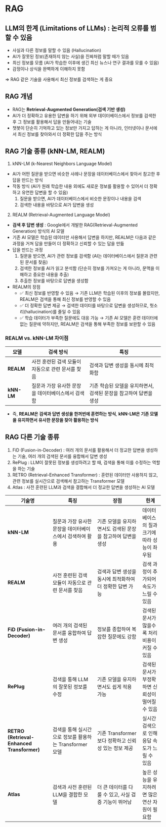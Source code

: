 # RAG

## LLM의 한계 (Limitations of LLMs) : 논리적 오류를 범할 수 있음
- 사실과 다른 정보를 말할 수 있음 (Hallucination)
- AI가 잘못된 정보(존재하지 않는 사실)을 진짜처럼 말할 때가 있음
- 최신 정보를 모름 (AI가 학습한 이후에 생긴 최신 뉴스나 연구 결과를 모를 수 있음)
- 감정이나 상식을 완벽하게 이해하지 못함

=> RAG 같은 기술을 사용해서 최신 정보를 검색하는 게 중요

## RAG 개념
- RAG는 **Retrieval-Augmented Generation(검색 기반 생성)**
- AI가 더 정확하고 유용한 답변을 하기 위해 외부 데이터베이스에서 정보를 검색한 후 그 정보를 활용해서 답을 만들어내는 기술
- 챗봇이 단순히 기억하고 있는 정보만 가지고 답하는 게 아니라, 인터넷이나 문서에서 최신 정보를 찾아와서 더 정확한 답을 주는 방식

## RAG 기술 종류 (kNN-LM, REALM)
1. kNN-LM (k-Nearest Neighbors Language Model)
- AI가 어떤 질문을 받으면 비슷한 사례나 문장을 데이터베이스에서 찾아서 참고한 후 답을 만드는 방식
- 작동 방식 (AI가 원래 학습한 내용 외에도 새로운 정보를 활용할 수 있어서 더 정확하고 유연한 답변을 할 수 있음)
  1. 질문을 받으면, AI가 데이터베이스에서 비슷한 문장이나 내용을 검색
  2. 검색한 내용을 바탕으로 AI가 답변을 생성
 
2. REALM (Retrieval-Augmented Language Model)
- **검색 후 답변 생성** : Google에서 개발한 RAG(Retrieval-Augmented Generation) 방식의 AI 모델
- 기존 AI 모델은 학습된 데이터만 사용해서 답변을 하지만, REALM은 다음과 같은 과정을 거쳐 답을 만들어 더 정확하고 신뢰할 수 있는 답을 만듦
- 답을 만드는 과정
  1. 질문을 받으면, AI가 관련 정보를 검색함 (AI는 데이터베이스에서 질문과 관련된 문서를 찾음)
  2. 검색한 정보를 AI가 읽고 분석함 (단순히 정보를 가져오는 게 아니라, 문맥을 이해하고 중요한 내용을 추출)
  3. 추출한 정보를 바탕으로 답변을 생성함
- REALM의 장점
  - ✅ 최신 정보를 반영할 수 있음 → 기존 LLM은 학습된 이후의 정보를 몰랐지만, REALM은 검색을 통해 최신 정보를 반영할 수 있음
  - ✅ 더 정확한 답변 제공 → 검색한 데이터를 바탕으로 답변을 생성하므로, 헛소리(hallucination)를 줄일 수 있음
  - ✅ 학습 데이터가 부족한 질문에도 대응 가능 → 기존 AI 모델은 훈련 데이터에 없는 질문에 약하지만, REALM은 검색을 통해 부족한 정보를 보완할 수 있음
 
### **REALM vs. kNN-LM 차이점**  

| 모델 | 검색 방식 | 특징 |  
|------|---------|------|  
| **REALM** | 사전 훈련된 검색 모듈이 자동으로 관련 문서를 찾음 | 검색과 답변 생성을 동시에 최적화함 |  
| **kNN-LM** | 질문과 가장 유사한 문장을 데이터베이스에서 검색함 | 기존 학습된 모델을 유지하면서, 검색된 문장을 참고하여 답변을 생성 |  

- 즉, **REALM은 검색과 답변 생성을 한꺼번에 훈련하는 방식**, **kNN-LM은 기존 모델을 유지하면서 유사한 문장을 찾아 활용하는 방식**

## RAG 다른 기술 종류
1. FiD (Fusion-in-Decoder) : 여러 개의 문서를 활용해서 더 정교한 답변을 생성하는 기술, 여러 개의 검색된 문서를 융합해서 답변 생성
2. RePlug : LLM이 잘못된 정보를 생성하려고 할 때, 검색을 통해 이를 수정하는 역할을 하는 기술
3. RETRO (Retrieval-Enhanced Transformer) : 훈련된 데이터만 사용하지 않고, 관련 정보를 실시간으로 검색해서 참고하는 Transformer 모델
4. Atlas : 사전 훈련된 LLM과 검색을 결합해서 더 정교한 답변을 생성하는 AI 모델

| 기술명 | 특징 | 장점 | 한계 |
|--------|------|------|------|
| **kNN-LM** | 질문과 가장 유사한 문장을 데이터베이스에서 검색하여 활용 | 기존 모델을 유지하면서도 검색된 문장을 참고하여 답변을 생성 | 데이터베이스의 질과 크기에 따라 성능이 좌우됨 |
| **REALM** | 사전 훈련된 검색 모듈이 자동으로 관련 문서를 찾음 | 검색과 답변 생성을 동시에 최적화하여 더 정확한 답변 가능 | 검색 과정이 추가되어 속도가 느릴 수 있음 |
| **FiD (Fusion-in-Decoder)** | 여러 개의 검색된 문서를 융합하여 답변 생성 | 정보를 종합하여 복잡한 질문에도 강함 | 검색된 문서가 많을수록 처리 비용이 커질 수 있음 |
| **RePlug** | 검색을 통해 LLM의 잘못된 정보를 수정 | 기존 모델을 유지하면서도 쉽게 적용 가능 | 검색된 문서가 부정확하면 신뢰성이 떨어질 수 있음 |
| **RETRO (Retrieval-Enhanced Transformer)** | 검색을 통해 실시간으로 정보를 활용하는 Transformer 모델 | 기존 Transformer보다 정확하고 신뢰성 있는 정보 제공 | 실시간 검색으로 인해 응답 속도가 느릴 수 있음 |
| **Atlas** | 검색과 사전 훈련된 LLM을 결합한 모델 | 더 큰 데이터를 다룰 수 있고, 사실 검증 기능이 뛰어남 | 높은 성능을 유지하려면 많은 연산 자원이 필요함 |


